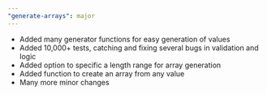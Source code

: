 ```yaml
---
"generate-arrays": major
---
```


- Added many generator functions for easy generation of values
- Added 10,000+ tests, catching and fixing several bugs in validation and logic
- Added option to specific a length range for array generation
- Added function to create an array from any value
- Many more minor changes